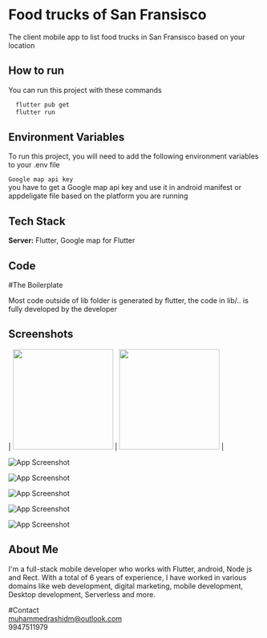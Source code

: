
# Food trucks of San Fransisco 

The client mobile app to list food trucks in San Fransisco based on your location



## How to run

You can run this project with these commands

```bash
  flutter pub get
  flutter run
```
    
## Environment Variables

To run this project, you will need to add the following environment variables to your .env file

`Google map api key`        
you have to get a Google map api key and use it in android manifest or appdeligate file based on the platform you are running
 



## Tech Stack


**Server:** Flutter, Google map for Flutter


## Code

#The Boilerplate

Most code outside of lib folder is generated by flutter, the code in lib/.. is fully developed by the developer



## Screenshots

| <img src="[screenshots/tool.png](https://raw.githubusercontent.com/My-Lernings/kjbn-flutter/main/screenshots/1.jpeg)" width="200" /> | <img src="[screenshots/world_flash.png](https://raw.githubusercontent.com/My-Lernings/kjbn-flutter/main/screenshots/2.jpeg)" width="200" /> |


![App Screenshot](https://raw.githubusercontent.com/My-Lernings/kjbn-flutter/main/screenshots/1.jpeg)

![App Screenshot](https://raw.githubusercontent.com/My-Lernings/kjbn-flutter/main/screenshots/2.jpeg)

![App Screenshot](https://raw.githubusercontent.com/My-Lernings/kjbn-flutter/main/screenshots/3.jpeg)

![App Screenshot](https://raw.githubusercontent.com/My-Lernings/kjbn-flutter/main/screenshots/4.jpeg)

![App Screenshot](https://raw.githubusercontent.com/My-Lernings/kjbn-flutter/main/screenshots/5.jpeg)
##  About Me
I'm a full-stack mobile developer who works with Flutter, android, Node js and Rect. With a total of 6 years of experience, I have worked in various domains like web development, digital marketing, mobile development, Desktop development, Serverless and more.

#Contact  
muhammedrashidm@outlook.com  
9947511979


